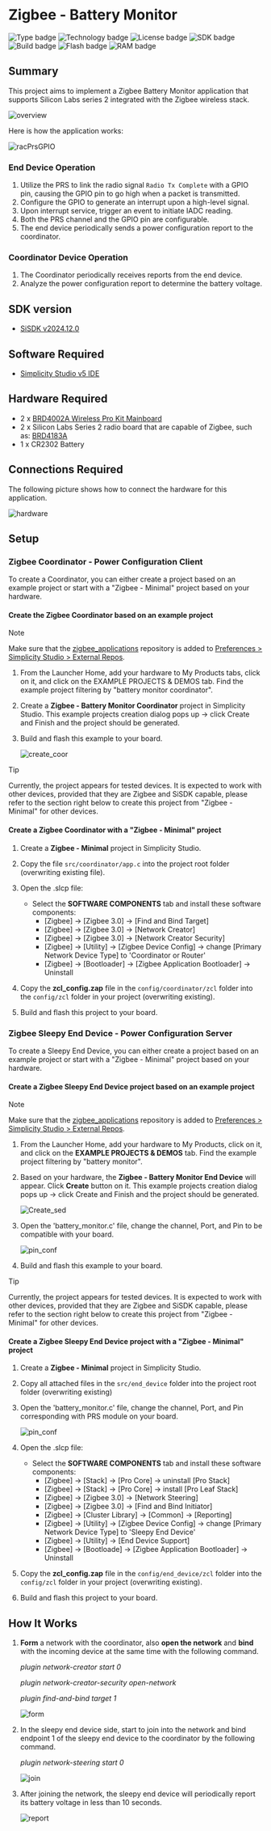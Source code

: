 # Zigbee - Battery Monitor #

![Type badge](https://img.shields.io/badge/Type-Virtual%20Application-green)
![Technology badge](https://img.shields.io/badge/Technology-Zigbee-green)
![License badge](https://img.shields.io/badge/License-Zlib-green)
![SDK badge](https://img.shields.io/badge/SDK-v2024.12.0-green)
![Build badge](https://img.shields.io/badge/Build-passing-green)
![Flash badge](https://img.shields.io/badge/Flash-268.69%20KB-blue)
![RAM badge](https://img.shields.io/badge/RAM-17.02%20KB-blue)

## Summary ##

This project aims to implement a Zigbee Battery Monitor application that supports Silicon Labs series 2 integrated with the Zigbee wireless stack.

![overview](image/overview.png)

Here is how the application works:

![racPrsGPIO](image/rac_prs_gpio.png)

### End Device Operation ###

1. Utilize the PRS to link the radio signal `Radio Tx Complete` with a GPIO pin, causing the GPIO pin to go high when a packet is transmitted.
2. Configure the GPIO to generate an interrupt upon a high-level signal.
3. Upon interrupt service, trigger an event to initiate IADC reading.
4. Both the PRS channel and the GPIO pin are configurable.
5. The end device periodically sends a power configuration report to the coordinator.

### Coordinator Device Operation ###

1. The Coordinator periodically receives reports from the end device.
2. Analyze the power configuration report to determine the battery voltage.

## SDK version ##

- [SiSDK v2024.12.0](https://github.com/SiliconLabs/simplicity_sdk/releases/tag/v2024.12.0)

## Software Required ##

- [Simplicity Studio v5 IDE](https://www.silabs.com/developers/simplicity-studio)

## Hardware Required ##

- 2 x [BRD4002A Wireless Pro Kit Mainboard](https://www.silabs.com/development-tools/wireless/wireless-pro-kit-mainboard?tab=overview)
- 2 x Silicon Labs Series 2 radio board that are capable of Zigbee, such as: [BRD4183A](https://www.silabs.com/development-tools/wireless/slwrb4183a-efr32xg22-wireless-gecko-radio-board?tab=overview)
- 1 x CR2302 Battery

## Connections Required ##

The following picture shows how to connect the hardware for this application.

![hardware](image/hardware.png)

## Setup ##

### Zigbee Coordinator - Power Configuration Client ###

To create a Coordinator, you can either create a project based on an example project or start with a "Zigbee - Minimal" project based on your hardware.

#### **Create the Zigbee Coordinator based on an example project** ####

> [!NOTE]
> Make sure that the [zigbee_applications](https://github.com/SiliconLabs/zigbee_applications) repository is added to [Preferences > Simplicity Studio > External Repos](https://docs.silabs.com/simplicity-studio-5-users-guide/latest/ss-5-users-guide-about-the-launcher/welcome-and-device-tabs).

1. From the Launcher Home, add your hardware to My Products tabs, click on it, and click on the EXAMPLE PROJECTS & DEMOS tab. Find the example project filtering by "battery monitor coordinator".

2. Create a **Zigbee - Battery Monitor Coordinator** project in Simplicity Studio. This example projects creation dialog pops up -> click Create and Finish and the project should be generated.

3. Build and flash this example to your board.

   ![create_coor](image/create_coor.png)

> [!TIP]
> Currently, the project appears for tested devices. It is expected to work with other devices, provided that they are Zigbee and SiSDK capable, please refer to the section right below to create this project from "Zigbee - Minimal" for other devices.

#### **Create a Zigbee Coordinator with a "Zigbee - Minimal" project** ####

1. Create a **Zigbee - Minimal** project in Simplicity Studio.

2. Copy the file `src/coordinator/app.c` into the project root folder (overwriting existing file).

3. Open the .slcp file:

   - Select the **SOFTWARE COMPONENTS** tab and install these software components:
     - [Zigbee] → [Zigbee 3.0] → [Find and Bind Target]
     - [Zigbee] → [Zigbee 3.0] → [Network Creator]
     - [Zigbee] → [Zigbee 3.0] → [Network Creator Security]
     - [Zigbee] → [Utility] → [Zigbee Device Config] → change [Primary Network Device Type] to 'Coordinator or Router'
     - [Zigbee] → [Bootloader] → [Zigbee Application Bootloader] → Uninstall

4. Copy the **zcl_config.zap** file in the `config/coordinator/zcl` folder into the `config/zcl` folder in your project (overwriting existing).

5. Build and flash this project to your board.

### Zigbee Sleepy End Device - Power Configuration Server ###

To create a Sleepy End Device, you can either create a project based on an example project or start with a "Zigbee - Minimal" project based on your hardware.

#### Create a Zigbee Sleepy End Device project based on an example project ####

> [!NOTE]
> Make sure that the [zigbee_applications](https://github.com/SiliconLabs/zigbee_applications) repository is added to [Preferences > Simplicity Studio > External Repos](https://docs.silabs.com/simplicity-studio-5-users-guide/latest/ss-5-users-guide-about-the-launcher/welcome-and-device-tabs).

1. From the Launcher Home, add your hardware to My Products, click on it, and click on the **EXAMPLE PROJECTS & DEMOS** tab. Find the example project filtering by "battery monitor".

2. Based on your hardware, the **Zigbee - Battery Monitor End Device** will appear. Click **Create** button on it. This example projects creation dialog pops up -> click Create and Finish and the project should be generated.

   ![Create_sed](image/create_sed.png)

3. Open the 'battery_monitor.c' file, change the channel, Port, and Pin to be compatible with your board.

   ![pin_conf](image/pin_conf.png)

4. Build and flash this example to your board.

> [!TIP]
> Currently, the project appears for tested devices. It is expected to work with other devices, provided that they are Zigbee and SiSDK capable, please refer to the section right below to create this project from "Zigbee - Minimal" for other devices.

#### Create a Zigbee Sleepy End Device project with a "Zigbee - Minimal" project ####

1. Create a **Zigbee - Minimal** project in Simplicity Studio.

2. Copy all attached files in the `src/end_device` folder into the project root folder (overwriting existing)

3. Open the 'battery_monitor.c' file, change the channel, Port, and Pin corresponding with PRS module on your board.

   ![pin_conf](image/pin_conf.png)

4. Open the .slcp file:

   - Select the **SOFTWARE COMPONENTS** tab and install these software components:
     - [Zigbee] → [Stack] → [Pro Core] → uninstall [Pro Stack]
     - [Zigbee] → [Stack] → [Pro Core] → install [Pro Leaf Stack]
     - [Zigbee] → [Zigbee 3.0] → [Network Steering]
     - [Zigbee] → [Zigbee 3.0] → [Find and Bind Initiator]
     - [Zigbee] → [Cluster Library] → [Common] → [Reporting]
     - [Zigbee] → [Utility] → [Zigbee Device Config] → change [Primary Network Device Type] to 'Sleepy End Device'
     - [Zigbee] → [Utility] → [End Device Support]
     - [Zigbee] → [Bootloade] → [Zigbee Application Bootloader] → Uninstall

5. Copy the **zcl_config.zap** file in the `config/end_device/zcl` folder into the `config/zcl` folder in your project (overwriting existing).

6. Build and flash this project to your board.

## How It Works ##

1. **Form** a network with the coordinator, also **open the network** and **bind** with the incoming device at the same time with the following command.

    *plugin network-creator start 0*

    *plugin network-creator-security open-network*

    *plugin find-and-bind target 1*

   ![form](image/form.png)

2. In the sleepy end device side, start to join into the network and bind endpoint 1 of the sleepy end device to the coordinator by the following command.

    *plugin network-steering start 0*

   ![join](image/join.png)

3. After joining the network, the sleepy end device will periodically report its battery voltage in less than 10 seconds.

   ![report](image/report.png)

